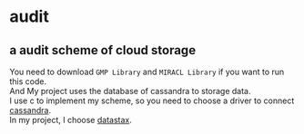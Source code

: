# audit
## a audit scheme of cloud storage  
You need to download `GMP Library` and `MIRACL Library` if you want to run this code.  
And My project uses the database of cassandra to storage data.  
I use c to implement my scheme, so you need to choose a driver to connect [cassandra](http://cassandra.apache.org/download/).  
In my project, I choose [datastax](http://datastax.github.io/cpp-driver/topics/building).
